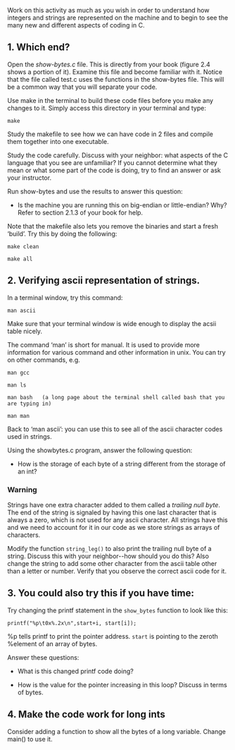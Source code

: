 Work on this activity as much as you wish in order to understand how integers and strings are represented on the machine and to begin to see the many new and different aspects of coding in C.

## 1. Which end? 

Open the *show-bytes.c* file. This is directly from your book (figure 2.4 shows a portion of it).  Examine this file and become familiar with it.  Notice that the file called test.c uses the functions in the show-bytes file. This will be a common way that you will separate your code. 

Use make in the terminal to build these code files before you make any changes to it. Simply access this directory in your terminal and type:

	make

Study the makefile to see how we can have code in 2 files and compile them together into one executable.

Study the code carefully. Discuss with your neighbor: what aspects of the C language that you see are unfamiliar? If you cannot determine what they mean or what some part of the code is doing, try to find an answer or ask your instructor. 

Run show-bytes and use the results to answer this question: 

* Is the machine you are running this on big-endian or little-endian? Why?
Refer to section 2.1.3 of your book for help.

Note that the makefile also lets you remove the binaries and start a fresh
‘build’. Try this by doing the following:

	make clean

	make all

## 2.  Verifying ascii representation of strings.

In a terminal window, try this command:

	man ascii

Make sure that your terminal window is wide enough to display the acsii table
nicely.

The command ‘man’ is short for manual.  It is used to provide more information
for various command and other information in unix.  You can try on other
    commands, e.g.

	man gcc

	man ls

	man bash   (a long page about the terminal shell called bash that you
	are typing in)

	man man

Back to ‘man ascii’:  you can use this to see all of the ascii character codes
used in strings.  

Using the showbytes.c program, answer the following question:
  
* How is the storage of each byte of a string different from the storage of an
int?

### Warning  

Strings have one extra character added to them called a *trailing null byte*.
The end of the string is signaled by having this one last character that is
always a zero, which is not used for any ascii character. All strings have this
and we need to account for it in our code as we store strings as arrays of
characters.

Modify the function `string_leg()` to also print the trailing null byte of a
string. Discuss this with your neighbor--how should you do this? Also change
the string to add some other character from the ascii table other than a letter
or number. Verify that you observe the correct ascii code for it.

## 3.  You could also try this if you have time: 

Try changing the printf statement in the `show_bytes` function to look like
this:

	printf("%p\t0x%.2x\n",start+i, start[i]);

%p tells printf to print the pointer address. `start` is pointing to the zeroth
%element of an array of bytes. 

Answer these questions:

* What is this changed printf code doing?

* How is the value for the pointer increasing in this loop? Discuss in terms of
bytes.

## 4. Make the code work for long ints

Consider adding a function to show all the bytes of a long variable. Change main() to use it.

